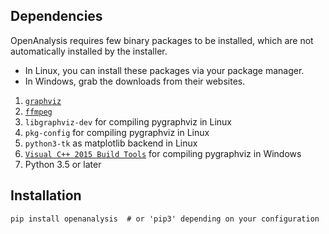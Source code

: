 ## Dependencies

OpenAnalysis requires few binary packages to be installed, which are not automatically installed by the installer.

* In Linux, you can install these packages via your package manager.
* In Windows, grab the downloads from their websites.

1. [`graphviz`](http://www.graphviz.org/Download.php)
2. [`ffmpeg`](https://ffmpeg.zeranoe.com/builds/)
3. `libgraphviz-dev` for compiling pygraphviz in Linux
4. `pkg-config` for compiling pygraphviz in Linux
5. `python3-tk` as matplotlib backend in Linux
6. [`Visual C++ 2015 Build Tools`](http://landinghub.visualstudio.com/visual-cpp-build-tools) for compiling pygraphviz in Windows
7. Python 3.5 or later


## Installation

```shell
pip install openanalysis  # or 'pip3' depending on your configuration
```
